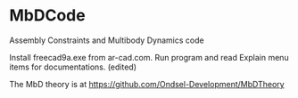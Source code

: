 # MbDCode
Assembly Constraints and Multibody Dynamics code

Install freecad9a.exe from ar-cad.com. Run program and read Explain menu items for documentations. (edited) 

The MbD theory is at
https://github.com/Ondsel-Development/MbDTheory
